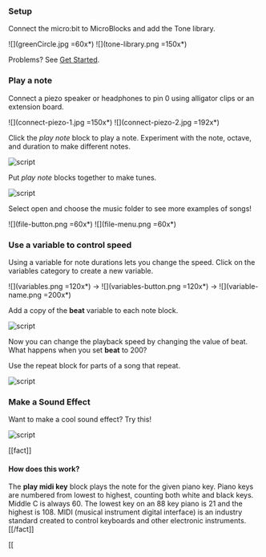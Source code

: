 ### Setup

Connect the micro:bit to MicroBlocks and add the Tone library.

![](greenCircle.jpg =60x*) ![](tone-library.png =150x*)

Problems? See [Get Started](https://microblocks.fun/get-started).

### Play a note

Connect a piezo speaker or headphones to pin 0 using alligator clips or an extension board.

![](connect-piezo-1.jpg =150x*) ![](connect-piezo-2.jpg =192x*)

Click the *play note* block to play a note. Experiment with the note, octave, and duration to make different notes.

![script](play-c.png)

Put *play note* blocks together to make tunes.

![script](play-cdec.png)

Select open and choose the music folder to see more examples of songs!

![](file-button.png =60x*) ![](file-menu.png =60x*)

### Use a variable to control speed

Using a variable for note durations lets you change the speed.
Click on the variables category to create a new variable.

![](variables.png =120x*) -> ![](variables-button.png =120x*) -> ![](variable-name.png =200x*)

Add a copy of the **beat** variable to each note block.

![script](use-beat-variable.png)

Now you can change the playback speed by changing the value of beat.
What happens when you set **beat** to 200?

Use the repeat block for parts of a song that repeat.

![script](play-song.png)

### Make a Sound Effect

Want to make a cool sound effect? Try this!

![script](sound-effect.png)

[[fact]]
#### How does this work?
The **play midi key** block plays the note for the given piano key.
Piano keys are numbered from lowest to highest, counting both white and black keys.
Middle C is always 60. The lowest key on an 88 key piano is 21 and the highest is 108.
MIDI (musical instrument digital interface) is an industry standard created to
control keyboards and other electronic instruments.
[[/fact]]

[[

